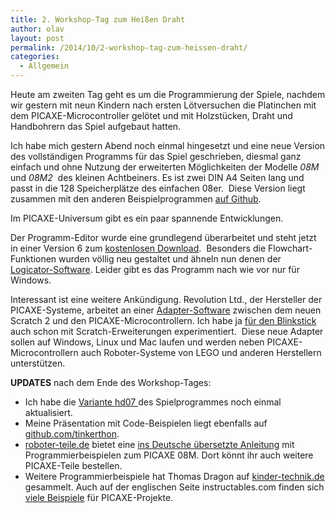 ```yaml
---
title: 2. Workshop-Tag zum Heißen Draht
author: olav
layout: post
permalink: /2014/10/2-workshop-tag-zum-heissen-draht/
categories:
  - Allgemein
---
```

Heute am zweiten Tag geht es um die Programmierung der Spiele, nachdem wir gestern mit neun Kindern nach ersten Lötversuchen die Platinchen mit dem PICAXE-Microcontroller gelötet und mit Holzstücken, Draht und Handbohrern das Spiel aufgebaut hatten.

Ich habe mich gestern Abend noch einmal hingesetzt und eine neue Version des vollständigen Programms für das Spiel geschrieben, diesmal ganz einfach und ohne Nutzung der erweiterten Möglichkeiten der Modelle *08M* und *08M2*  des kleinen Achtbeiners. Es ist zwei DIN A4 Seiten lang und passt in die 128 Speicherplätze des einfachen 08er.  Diese Version liegt zusammen mit den anderen Beispielprogrammen [auf Github][1].

Im PICAXE-Universum gibt es ein paar spannende Entwicklungen.

Der Programm-Editor wurde eine grundlegend überarbeitet und steht jetzt in einer Version 6 zum [kostenlosen Download][2].  Besonders die Flowchart-Funktionen wurden völlig neu gestaltet und ähneln nun denen der [Logicator-Software][3]. Leider gibt es das Programm nach wie vor nur für Windows.

Interessant ist eine weitere Ankündigung. Revolution Ltd., der Hersteller der PICAXE-Systeme, arbeitet an einer [Adapter-Software][4] zwischen dem neuen Scratch 2 und den PICAXE-Microcontrollern. Ich habe ja [für den Blinkstick][5] auch schon mit Scratch-Erweiterungen experimentiert.  Diese neue Adapter sollen auf Windows, Linux und Mac laufen und werden neben PICAXE-Microcontrollern auch Roboter-Systeme von LEGO und anderen Herstellern unterstützen.

**UPDATES** nach dem Ende des Workshop-Tages:

  * Ich habe die [Variante hd07 ][1]des Spielprogrammes noch einmal aktualisiert.
  * Meine Präsentation mit Code-Beispielen liegt ebenfalls auf [github.com/tinkerthon][6].
  * [roboter-teile.de][7] bietet eine [ins Deutsche übersetzte Anleitung][8] mit Programmierbeispielen zum PICAXE 08M. Dort könnt ihr auch weitere PICAXE-Teile bestellen.
  * Weitere Programmierbeispiele hat Thomas Dragon auf [kinder-technik.de][9] gesammelt. Auch auf der englischen Seite instructables.com finden sich [viele Beispiele][10] für PICAXE-Projekte.

 [1]: https://github.com/tinkerthon/Der-heisse-Draht/blob/master/code/hd07.bas
 [2]: http://www.picaxe.com/Software/PICAXE/PICAXE-Editor-6/
 [3]: http://www.picaxe.com/Teaching/Logicator-Flowcharting-Software/
 [4]: http://www.picaxe.com/Teaching/Other-Software/Scratch-Helper-Apps/
 [5]: http://tinkerthon.de/2014/09/blinkstick-pro-mit-scratch-steuern/
 [6]: https://github.com/tinkerthon/Der-heisse-Draht/raw/master/heisser_draht.pdf
 [7]: http://www.picaxe-shop.de/
 [8]: http://www.roboter-teile.de/datasheets/AXE003M_D.pdf
 [9]: http://www.kinder-technik.de/elektronik/mikrocontroller-picaxe/picaxe-programmbeispiele.html
 [10]: http://www.instructables.com/tag/?q=picaxe